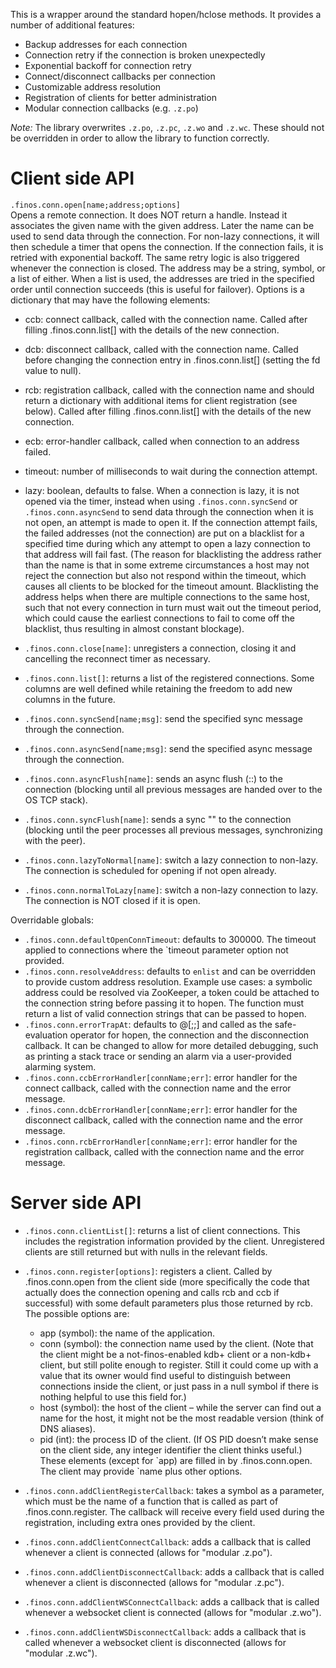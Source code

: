 This is a wrapper around the standard hopen/hclose methods. It provides a number of additional features:
* Backup addresses for each connection
* Connection retry if the connection is broken unexpectedly
* Exponential backoff for connection retry
* Connect/disconnect callbacks per connection
* Customizable address resolution
* Registration of clients for better administration
* Modular connection callbacks (e.g. `.z.po`)

*Note:* The library overwrites `.z.po`, `.z.pc`, `.z.wo` and `.z.wc`. These should not be overridden in order to allow the library to function correctly.

Client side API
===============
`.finos.conn.open[name;address;options]`  
Opens a remote connection. It does NOT return a handle. Instead it associates the given name with the given address. Later the name can be used to send data through the connection. For non-lazy connections, it will then schedule a timer that opens the connection. If the connection fails, it is retried with exponential backoff. The same retry logic is also triggered whenever the connection is closed.
The address may be a string, symbol, or a list of either. When a list is used, the addresses are tried in the specified order until connection succeeds (this is useful for failover).
Options is a dictionary that may have the following elements:
* ccb: connect callback, called with the connection name. Called after filling .finos.conn.list[] with the details of the new connection.
* dcb: disconnect callback, called with the connection name. Called before changing the connection entry in .finos.conn.list[] (setting the fd value to null).
* rcb: registration callback, called with the connection name and should return a dictionary with additional items for client registration (see below). Called after filling .finos.conn.list[] with the details of the new connection.
* ecb: error-handler callback, called when connection to an address failed.
* timeout: number of milliseconds to wait during the connection attempt.
* lazy: boolean, defaults to false. When a connection is lazy, it is not opened via the timer, instead when using `.finos.conn.syncSend` or `.finos.conn.asyncSend` to send data through the connection when it is not open, an attempt is made to open it. If the connection attempt fails, the failed addresses (not the connection) are put on a blacklist for a specified time during which any attempt to open a lazy connection to that address will fail fast. (The reason for blacklisting the address rather than the name is that in some extreme circumstances a host may not reject the connection but also not respond within the timeout, which causes all clients to be blocked for the timeout amount. Blacklisting the address helps when there are multiple connections to the same host, such that not every connection in turn must wait out the timeout period, which could cause the earliest connections to fail to come off the blacklist, thus resulting in almost constant blockage).

* `.finos.conn.close[name]`: unregisters a connection, closing it and cancelling the reconnect timer as necessary.
* `.finos.conn.list[]`: returns a list of the registered connections. Some columns are well defined while retaining the freedom to add new columns in the future.
* `.finos.conn.syncSend[name;msg]`: send the specified sync message through the connection.
* `.finos.conn.asyncSend[name;msg]`: send the specified async message through the connection.
* `.finos.conn.asyncFlush[name]`: sends an async flush (::) to the connection (blocking until all previous messages are handed over to the OS TCP stack).
* `.finos.conn.syncFlush[name]`: sends a sync "" to the connection (blocking until the peer processes all previous messages, synchronizing with the peer).
* `.finos.conn.lazyToNormal[name]`: switch a lazy connection to non-lazy. The connection is scheduled for opening if not open already.
* `.finos.conn.normalToLazy[name]`: switch a non-lazy connection to lazy. The connection is NOT closed if it is open.

Overridable globals:
* `.finos.conn.defaultOpenConnTimeout`: defaults to 300000. The timeout applied to connections where the `timeout parameter option not provided.
* `.finos.conn.resolveAddress`: defaults to `enlist` and can be overridden to provide custom address resolution. Example use cases: a symbolic address could be resolved via ZooKeeper, a token could be attached to the connection string before passing it to hopen. The function must return a list of valid connection strings that can be passed to hopen.
* `.finos.conn.errorTrapAt`: defaults to @[;;] and called as the safe-evaluation operator for hopen, the connection and the disconnection callback. It can be changed to allow for more detailed debugging, such as printing a stack trace or sending an alarm via a user-provided alarming system.
* `.finos.conn.ccbErrorHandler[connName;err]`: error handler for the connect callback, called with the connection name and the error message.
* `.finos.conn.dcbErrorHandler[connName;err]`: error handler for the disconnect callback, called with the connection name and the error message.
* `.finos.conn.rcbErrorHandler[connName;err]`: error handler for the registration callback, called with the connection name and the error message.

Server side API
===============

* `.finos.conn.clientList[]`: returns a list of client connections. This includes the registration information provided by the client. Unregistered clients are still returned but with nulls in the relevant fields.
* `.finos.conn.register[options]`: registers a client. Called by .finos.conn.open from the client side (more specifically the code that actually does the connection opening and calls rcb and ccb if successful) with some default parameters plus those returned by rcb.
The possible options are:
   * app (symbol): the name of the application.
   * conn (symbol): the connection name used by the client. (Note that the client might be a not-finos-enabled kdb+ client or a non-kdb+ client, but still polite enough to register. Still it could come up with a value that its owner would find useful to distinguish between connections inside the client, or just pass in a null symbol if there is nothing helpful to use this field for.)
   * host (symbol): the host of the client – while the server can find out a name for the host, it might not be the most readable version (think of DNS aliases).
   * pid (int): the process ID of the client. (If OS PID doesn’t make sense on the client side, any integer identifier the client thinks useful.)
These elements (except for \`app) are filled in by .finos.conn.open. The client may provide `name plus other options.

* `.finos.conn.addClientRegisterCallback`: takes a symbol as a parameter, which must be the name of a function that is called as part of .finos.conn.register. The callback will receive every field used during the registration, including extra ones provided by the client.
* `.finos.conn.addClientConnectCallback`: adds a callback that is called whenever a client is connected (allows for "modular .z.po").
* `.finos.conn.addClientDisconnectCallback`: adds a callback that is called whenever a client is disconnected (allows for "modular .z.pc").
* `.finos.conn.addClientWSConnectCallback`: adds a callback that is called whenever a websocket client is connected (allows for "modular .z.wo").
* `.finos.conn.addClientWSDisconnectCallback`: adds a callback that is called whenever a websocket client is disconnected (allows for "modular .z.wc").
